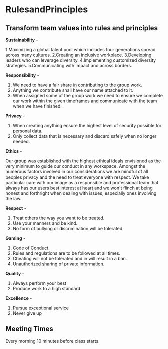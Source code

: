 # RulesandPrinciples
## Transform team values into rules and principles

**Sustainability** -

1.Maximizing a global talent pool which includes four generations spread across many cultures.
2.Creating an inclusive workplace.
3.Developing leaders who can leverage diversity.
4.Implementing customized diversity strategies.
5.Communicating with impact and across borders.
<!--Justin-->

**Responsibility** -

1. We need to have a fair share in contributing to the group work.
2. Anything we contribute shall have our name attached to it.
3. When assigned some of the group work we need to ensure we complete our work within the given timeframes and communicate with the team when we have finished.

**Privacy** - 
1. When creating anything ensure the highest level of security possible for personal data.
2. Only collect data that is necessary and discard safely when no longer needed.
<!--Matt-->
**Ethics** - 

Our group was established with the highest ethical ideals envisioned as the very minimum to guide our conduct in any workspace. Amongst the numerous factors involved in our considerations we are mindful of all peoples privacy and the need to treat everyone with respect. We take particular care with our image as a responsible and professional team that always has our users best interest at heart and we won't flinch at being honest and forthright when dealing with issues, especially ones involving the law. 

**Respect** -
1. Treat others the way you want to be treated.
2. Use your manners and be kind.
3. No form of bullying or discrimination will be tolerated.

<!--Swar-->

**Gaming** -
1. Code of Conduct.
2. Rules and regulations are to be followed at all times.
3. Cheating will not be tolerated and in will result in a ban.
4. Unauthorized sharing of private information.
<!--Swar-->

**Quality** -
1. Always perform your best
2. Produce work to a high standard
<!--Mak-->
**Excellence** -
1. Pursue exceptional service
2. Never give up
<!--Mak-->

## Meeting Times
Every morning 10 minutes before class starts.
